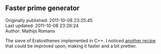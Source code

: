 ## Faster prime generator  
Originally published: 2011-10-08 23:25:45  
Last updated: 2011-10-08 23:26:24  
Author: Mathijs Romans  
  
The sieve of Eratosthenes implemented in C++. I noticed [another recipe](http://code.activestate.com/recipes/576559-fast-prime-generator/) that could be improved upon, making it faster and a bit prettier.